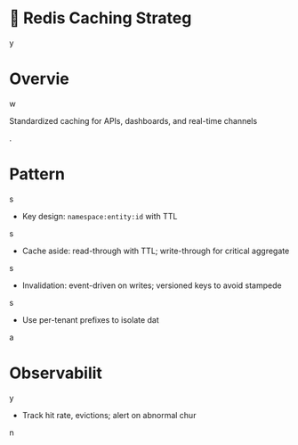 

# 🧰 Redis Caching Strateg

y

#

# Overvie

w

Standardized caching for APIs, dashboards, and real-time channels

.

#

# Pattern

s

- Key design: `namespace:entity:id` with TTL

s

- Cache aside: read-through with TTL; write-through for critical aggregate

s

- Invalidation: event-driven on writes; versioned keys to avoid stampede

s

- Use per-tenant prefixes to isolate dat

a

#

# Observabilit

y

- Track hit rate, evictions; alert on abnormal chur

n

